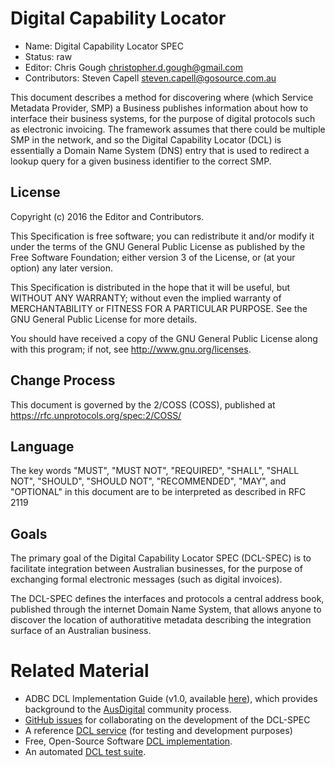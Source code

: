 # Digital Capability Locator


 * Name: Digital Capability Locator SPEC
 * Status: raw
 * Editor: Chris Gough christopher.d.gough@gmail.com
 * Contributors: Steven Capell steven.capell@gosource.com.au

This document describes a method for discovering where (which Service Metadata Provider, SMP) a Business publishes information about how to interface their business systems, for the purpose of digital protocols such as electronic invoicing.
The framework assumes that there could be multiple SMP in the network, and so the Digital Capability Locator (DCL) is essentially a Domain Name System (DNS) entry that is used to redirect a lookup query for a given business identifier to the correct SMP.


## License

Copyright (c) 2016 the Editor and Contributors.

This Specification is free software; you can redistribute it and/or modify it under the terms of the GNU General Public License as published by the Free Software Foundation; either version 3 of the License, or (at your option) any later version.

This Specification is distributed in the hope that it will be useful, but WITHOUT ANY WARRANTY; without even the implied warranty of MERCHANTABILITY or FITNESS FOR A PARTICULAR PURPOSE. See the GNU General Public License for more details.

You should have received a copy of the GNU General Public License along with this program; if not, see http://www.gnu.org/licenses.


## Change Process

This document is governed by the 2/COSS (COSS), published at https://rfc.unprotocols.org/spec:2/COSS/


## Language

The key words "MUST", "MUST NOT", "REQUIRED", "SHALL", "SHALL NOT", "SHOULD", "SHOULD NOT", "RECOMMENDED", "MAY", and "OPTIONAL" in this document are to be interpreted as described in RFC 2119


## Goals

The primary goal of the Digital Capability Locator SPEC (DCL-SPEC) is to facilitate integration between Australian businesses, for the purpose of exchanging formal electronic messages (such as digital invoices).

The DCL-SPEC defines the interfaces and protocols a central address book, published through the internet Domain Name System, that allows anyone to discover the location of authoratitive metadata describing the integration surface of an Australian business.


# Related Material

 * ADBC DCL Implementation Guide (v1.0, available [here](https://github.com/ausdigital/adbc/)), which provides background to the [AusDigital](http://ausdigital.org) community process.
 * [GitHub issues](https://github.com/ausdigital/capability-locator/issues/) for collaborating on the development of the DCL-SPEC
 * A reference [DCL service](https://dcl.testpoint.io/) (for testing and development purposes)
 * Free, Open-Source Software [DCL implementation](https://github.com/test-point/dcl.testpoint.io/).
 * An automated [DCL test suite](https://github.com/test-point/test-capability-locator/).

